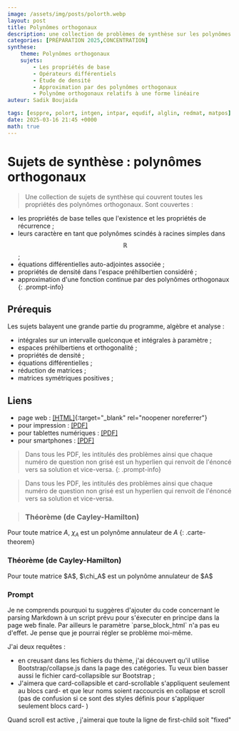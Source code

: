 ```yaml
---
image: /assets/img/posts/polorth.webp
layout: post
title: Polynômes orthogonaux
description: une collection de problèmes de synthèse sur les polynômes orthogonaux.
categories: [PRÉPARATION 2025,CONCENTRATION]
synthese:
    theme: Polynômes orthogonaux
    sujets:
        - Les propriétés de base
        - Opérateurs différentiels
        - Étude de densité
        - Approximation par des polynômes orthogonaux
        - Polynôme orthogonaux relatifs à une forme linéaire
auteur: Sadik Boujaida

tags: [esppre, polort, intgen, intpar, equdif, alglin, redmat, matpos]
date: 2025-03-16 21:45 +0000
math: true
---
```


# Sujets de synthèse : polynômes orthogonaux
> Une collection de sujets de synthèse qui couvrent toutes les propriétés des polynômes orthogonaux. Sont couvertes :
- les propriétés de base telles que l'existence et les propriétés de récurrence ; 
- leurs caractère en tant que polynômes scindés à racines simples dans $$\mathbb R$$ ;
- équations différentielles auto-adjointes associée ;
- propriétés de densité dans l'espace préhilbertien considéré ;
- approximation d'une fonction continue par des polynômes orthogonaux
{: .prompt-info}

## Prérequis 
Les sujets balayent une grande partie du programme, algèbre et analyse :
- intégrales sur un intervalle quelconque et intégrales à paramètre ;
- espaces préhilbertiens et orthogonalité ;
- propriétés de densité ;
- équations différentielles ;
- réduction de matrices ;
- matrices symétriques positives ;

## Liens 
- page web : [[HTML]](https://texbouja.github.io/concentration2025/concentration2025.html){:target="_blank" rel="noopener noreferrer"}
- pour impression : [[PDF]](/cpgem/assets/pdf/polorth_print.pdf)
- pour tablettes numériques : [[PDF]](/cpgem/assets/pdf/polorth_tablet.pdf)
- pour smartphones : [[PDF]](/cpgem/assets/pdf/polorth_phone.pdf)

> Dans tous les PDF, les intitulés des problèmes ainsi que chaque numéro de question non grisé est un hyperlien qui renvoit de l'énoncé vers sa solution et vice-versa.
{: .prompt-info}

<blockquote class="prompt-info">
 Dans tous les PDF, les intitulés des problèmes ainsi que chaque numéro de question non grisé est un hyperlien qui renvoit de l'énoncé vers sa solution et vice-versa.
</blockquote>


>### Théorème (de Cayley-Hamilton) 
Pour toute matrice $A$, $\chi_A$ est un polynôme annulateur de $A$
{: .carte-theorem}

<div class="carte-theorem" markdown="1">
<h3> Théorème (de Cayley-Hamilton) </h3>
Pour toute matrice $A$, $\chi_A$ est un polynôme annulateur de $A$
</div>

<div class="carte-generic">
<h3> Prompt </h3>
Je ne comprends pourquoi tu suggères d'ajouter du code concernant le parsing Markdown à un script prévu pour s'éxecuter en principe  dans la page web finale. Par ailleurs le paramètre `parse_block_html` n'a pas eu d'effet. Je pense que je pourrai régler se problème moi-même.

J'ai deux requêtes :
<ul>
<li> en creusant dans les fichiers du thème, j'ai découvert qu'il utilise Bootstrap/collapse.js dans la page des catégories. Tu veux bien basser aussi le fichier card-collapsible sur Bootstrap ;
</li>
<li> J'aimera que card-collapsible et card-scrollable s'appliquent seulement au blocs card- et que leur noms soient raccourcis en collapse et scroll (pas de confusion si ce sont des styles définis pour s'appliquer seulement blocs card- )
</li>
</ul>
Quand scroll est active , j'aimerai que toute la ligne de first-child soit "fixed"

   
</div>

